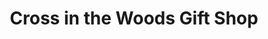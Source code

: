 ---
title: "Cross in the Woods Gift Shop"
url: /indian-river/cross-in-the-woods-gift-shop/
shop: gift
---